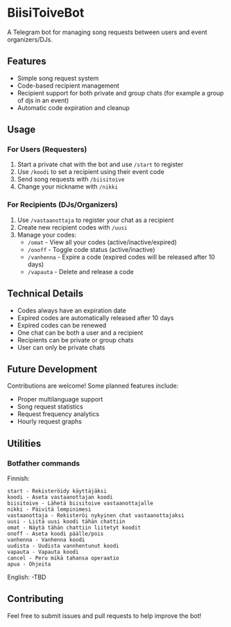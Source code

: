 # BiisiToiveBot

A Telegram bot for managing song requests between users and event organizers/DJs.

## Features

- Simple song request system
- Code-based recipient management
- Recipient support for both private and group chats (for example a group of djs in an event)
- Automatic code expiration and cleanup

## Usage

### For Users (Requesters)
1. Start a private chat with the bot and use `/start` to register
2. Use `/koodi` to set a recipient using their event code
3. Send song requests with `/biisitoive`
4. Change your nickname with `/nikki`

### For Recipients (DJs/Organizers)
1. Use `/vastaanottaja` to register your chat as a recipient
2. Create new recipient codes with `/uusi`
3. Manage your codes:
    - `/omat` - View all your codes (active/inactive/expired)
    - `/onoff` - Toggle code status (active/inactive)
    - `/vanhenna` - Expire a code (expired codes will be released after 10 days)
    - `/vapauta` - Delete and release a code

## Technical Details
- Codes always have an expiration date
- Expired codes are automatically released after 10 days
- Expired codes can be renewed
- One chat can be both a user and a recipient
- Recipients can be private or group chats
- User can only be private chats

## Future Development
Contributions are welcome! Some planned features include:

- Proper multilanguage support
- Song request statistics
- Request frequency analytics
- Hourly request graphs

## Utilities

### Botfather commands
Finnish:
```
start - Rekisteröidy käyttäjäksi
koodi - Aseta vastaanottajan koodi
biisitoive - Lähetä biisitoive vastaanottajalle
nikki - Päivitä lempinimesi
vastaanottaja - Rekisteröi nykyinen chat vastaanottajaksi
uusi - Liitä uusi koodi tähän chattiin
omat - Näytä tähän chattiin liitetyt koodit
onoff - Aseta koodi päälle/pois
vanhenna - Vanhenna koodi
uudista - Uudista vannhentunut koodi
vapauta - Vapauta koodi
cancel - Peru mikä tahansa operaatio
apua - Ohjeita
```
English:
-TBD

## Contributing
Feel free to submit issues and pull requests to help improve the bot!
